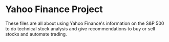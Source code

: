 # Yahoo Finance Project
 These files are all about using Yahoo Finance's information on the S&P 500 to do technical stock analysis and give recommendations to buy or sell stocks and automate trading.
